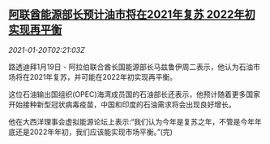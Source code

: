 <!--1611109401000-->
[阿联酋能源部长预计油市将在2021年复苏 2022年初实现再平衡](https://cn.reuters.com/article/oil-opec-uae-0120-idCNKBS29P07D)
------

<div><i>2021-01-20T02:21:03Z</i></div><p>路透迪拜1月19日 - 阿拉伯联合酋长国能源部长马兹鲁伊周二表示，他认为石油市场将在2021年复苏，并可能在2022年初实现再平衡。</p><p>这位石油输出国组织(OPEC)海湾成员国的石油部长还表示，他预计随着更多国家开始接种新型冠状病毒疫苗，中国和印度的石油需求将会出现良好增长。</p><p>他在大西洋理事会虚拟能源论坛上表示:“我们认为今年是复苏之年，不管是今年年底还是2022年年初，我们应该能实现市场平衡。”(完)</p>
